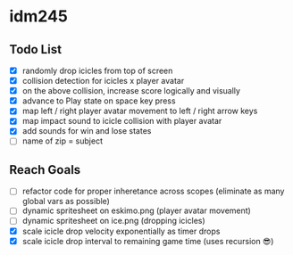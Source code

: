 # idm245

## Todo List

- [x] randomly drop icicles from top of screen
- [x] collision detection for icicles x player avatar
- [x] on the above collision, increase score logically and visually
- [x] advance to Play state on space key press
- [x] map left / right player avatar movement to left / right arrow keys
- [x] map impact sound to icicle collision with player avatar
- [x] add sounds for win and lose states
- [ ] name of zip = subject

## Reach Goals

- [ ] refactor code for proper inheretance across scopes (eliminate as many global vars as possible)
- [ ] dynamic spritesheet on eskimo.png (player avatar movement)
- [ ] dynamic spritesheet on ice.png (dropping icicles)
- [x] scale icicle drop velocity exponentially as timer drops
- [x] scale icicle drop interval to remaining game time (uses recursion 😎)